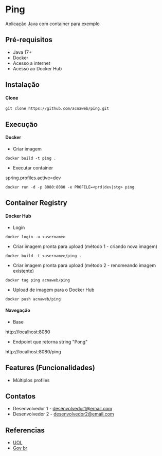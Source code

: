 # Ping

Aplicação Java com container para exemplo

## Pré-requisitos

- Java 17+
- Docker
- Acesso a internet
- Acesso ao Docker Hub

## Instalação

#### Clone

```
git clone https://github.com/acnaweb/ping.git
```

## Execução


#### Docker

* Criar imagem

```
docker build -t ping .
```

* Executar container

spring.profiles.active=dev

```
docker run -d -p 8080:8080 -e PROFILE=<prd|dev|stg> ping
```

## Container Registry


#### Docker Hub

* Login

```
docker login -u <username>
```

* Criar imagem pronta para upload (método 1 - criando nova imagem)


```
docker build -t <username>/ping .
```


* Criar imagem pronta para upload (método 2 - renomeando imagem existente)


```
docker tag ping acnaweb/ping
```


* Upload de imagem para o Docker Hub


```
docker push acnaweb/ping 
```



#### Navegação

- Base

http://localhost:8080

- Endpoint que retorna string "Pong"

http://localhost:8080/ping


## Features (Funcionalidades)

- Múltiplos profiles

## Contatos

- Desenvolvedor 1 - desenvolvedor1@email.com
- Desenvolvedor 2 - desenvolvedor2@email.com

## Referencias

- [UOL](https://www.uol.com.br/)
- [Gov br](https://www.gov.br/)